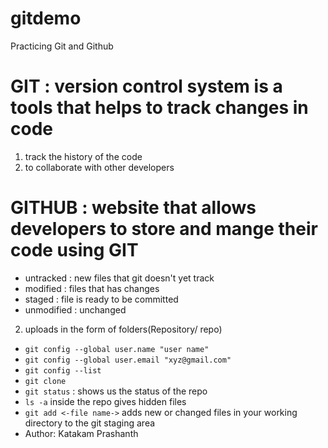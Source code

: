 # gitdemo
Practicing Git and Github


# GIT : version control system is a tools that helps to track changes in code

1. track the history of the code 
2. to collaborate with other developers

# GITHUB : website that allows developers to store and mange their code using GIT

- untracked : new files that git doesn't yet track
- modified : files that has changes
- staged : file is ready to be committed
- unmodified : unchanged 


2. uploads in the form of folders(Repository/ repo)

- `git config --global user.name "user name"`
- `git config --global user.email "xyz@gmail.com"`
- `git config --list`
- `git clone`
- `git status` : shows us the status of the repo
- `ls -a` inside the repo gives hidden files
- `git add <-file name->` adds new or changed files in your working directory to the git staging area
- Author: Katakam Prashanth